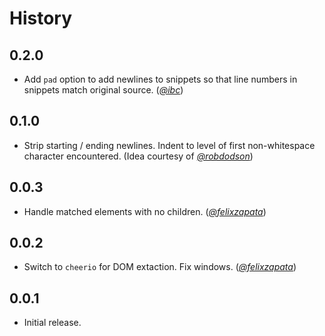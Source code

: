 History
=======

## 0.2.0

* Add `pad` option to add newlines to snippets so that line numbers in snippets
  match original source. (*[@ibc][]*)

## 0.1.0

* Strip starting / ending newlines. Indent to level of first non-whitespace
  character encountered. (Idea courtesy of *[@robdodson][]*)

## 0.0.3

* Handle matched elements with no children. (*[@felixzapata][]*)

## 0.0.2

* Switch to `cheerio` for DOM extaction. Fix windows. (*[@felixzapata][]*)

## 0.0.1

* Initial release.

[@felixzapata]: https://github.com/felixzapata
[@ibc]: https://github.com/ibc
[@robdodson]: https://github.com/robdodson
[@ryan-roemer]: https://github.com/ryan-roemer
